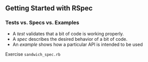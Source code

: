 ## Getting Started with RSpec

### Tests vs. Specs vs. Examples

- A _test_ validates that a bit of code is working properly.
- A _spec_ describes the desired behavior of a bit of code.
- An _example_ shows how a particular API is intended to be used

Exercise `sandwich_spec.rb`
